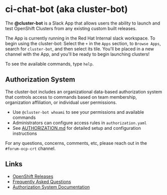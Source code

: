 # ci-chat-bot (aka cluster-bot)
The **@cluster-bot** is a Slack App that allows users the ability to launch and test OpenShift Clusters from any existing custom built releases.

The App is currently running in the Red Hat Internal slack workspace. To begin using the cluster-bot: Select the `+` in the `Apps` section, to `Browse Apps`, search for `cluster-bot`, and then select its tile.
You'll be placed in a new channel with the App, and you'll be ready to begin launching clusters!

To see the available commands, type `help`.

## Authorization System

The cluster-bot includes an organizational data-based authorization system that controls access to commands based on team membership, organization affiliation, or individual user permissions. 

- Use `@cluster-bot whoami` to see your permissions and available commands
- Administrators can configure access rules in `authorization.yaml`
- See [AUTHORIZATION.md](AUTHORIZATION.md) for detailed setup and configuration instructions

For any questions, concerns, comments, etc, please reach out in the `#forum-ocp-crt` channel.

## Links
* [OpenShift Releases](https://amd64.ocp.releases.ci.openshift.org/)
* [Frequently Asked Questions](docs/FAQ.md)
* [Authorization System Documentation](AUTHORIZATION.md)

